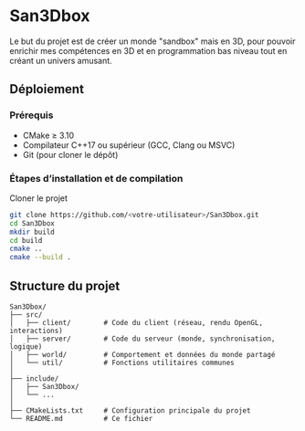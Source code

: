 # San3Dbox

Le but du projet est de créer un monde "sandbox" mais en 3D, pour pouvoir enrichir mes compétences en 3D
et en programmation bas niveau tout en créant un univers amusant.

## Déploiement

### Prérequis

- CMake ≥ 3.10  
- Compilateur C++17 ou supérieur (GCC, Clang ou MSVC)  
- Git (pour cloner le dépôt)

### Étapes d’installation et de compilation

Cloner le projet
```bash
git clone https://github.com/<votre-utilisateur>/San3Dbox.git
cd San3Dbox
mkdir build
cd build
cmake ..
cmake --build .
```
## Structure du projet
```
San3Dbox/
├── src/
│   ├── client/        # Code du client (réseau, rendu OpenGL, interactions)
│   ├── server/        # Code du serveur (monde, synchronisation, logique)
│   ├── world/         # Comportement et données du monde partagé
│   └── util/          # Fonctions utilitaires communes
│
├── include/
│   ├── San3Dbox/      
│   └── ...
│
├── CMakeLists.txt     # Configuration principale du projet
└── README.md          # Ce fichier
```